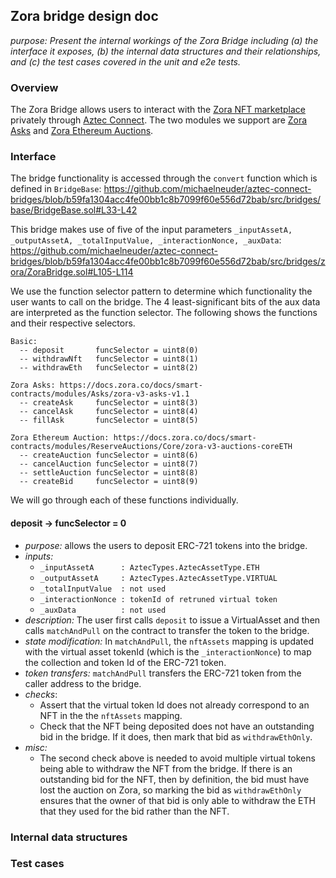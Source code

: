 ## Zora bridge design doc

_purpose: Present the internal workings of the Zora Bridge including (a) the interface it exposes, (b) the internal data structures and
their relationships, and (c) the test cases covered in the unit and e2e tests._

### Overview 

The Zora Bridge allows users to interact with the [Zora NFT marketplace](https://zora.co/) privately through [Aztec Connect](https://aztec.network/connect/).
The two modules we support are [Zora Asks](https://docs.zora.co/docs/smart-contracts/modules/Asks/zora-v3-asks-v1.1) and [Zora Ethereum Auctions](https://docs.zora.co/docs/smart-contracts/modules/ReserveAuctions/Core/zora-v3-auctions-coreETH).

### Interface

The bridge functionality is accessed through the `convert` function which is defined in `BridgeBase`: https://github.com/michaelneuder/aztec-connect-bridges/blob/b59fa1304acc4fe00bb1c8b7099f60e556d72bab/src/bridges/base/BridgeBase.sol#L33-L42

This bridge makes use of five of the input parameters `_inputAssetA, _outputAssetA, _totalInputValue, _interactionNonce, _auxData`: https://github.com/michaelneuder/aztec-connect-bridges/blob/b59fa1304acc4fe00bb1c8b7099f60e556d72bab/src/bridges/zora/ZoraBridge.sol#L105-L114

We use the function selector pattern to determine which functionality the user wants to call on the bridge. The 4 least-significant bits of the 
aux data are interpreted as the function selector. The following shows the functions and their respective selectors.

```
Basic:
  -- deposit       funcSelector = uint8(0)
  -- withdrawNft   funcSelector = uint8(1)
  -- withdrawEth   funcSelector = uint8(2)

Zora Asks: https://docs.zora.co/docs/smart-contracts/modules/Asks/zora-v3-asks-v1.1
  -- createAsk     funcSelector = uint8(3)
  -- cancelAsk     funcSelector = uint8(4)
  -- fillAsk       funcSelector = uint8(5)

Zora Ethereum Auction: https://docs.zora.co/docs/smart-contracts/modules/ReserveAuctions/Core/zora-v3-auctions-coreETH
  -- createAuction funcSelector = uint8(6)
  -- cancelAuction funcSelector = uint8(7)
  -- settleAuction funcSelector = uint8(8)
  -- createBid     funcSelector = uint8(9)
```

We will go through each of these functions individually. 

#### deposit -> funcSelector = 0

- _purpose:_ allows the users to deposit ERC-721 tokens into the bridge. 
- _inputs:_ 
  - `_inputAssetA      : AztecTypes.AztecAssetType.ETH`
  - `_outputAssetA     : AztecTypes.AztecAssetType.VIRTUAL`
  - `_totalInputValue  : not used`
  - `_interactionNonce : tokenId of retruned virtual token`
  - `_auxData          : not used`
- _description:_ The user first calls `deposit` to issue a VirtualAsset and then calls `matchAndPull` on the contract to transfer the token to the bridge. 
- _state modification:_ In `matchAndPull`, the `nftAssets` mapping is updated with the virtual asset tokenId (which is the `_interactionNonce`) to map the 
collection and token Id of the ERC-721 token.
- _token transfers:_ `matchAndPull` transfers the ERC-721 token from the caller address to the bridge.
- _checks_: 
  - Assert that the virtual token Id does not already correspond to an NFT in the the `nftAssets` mapping.
  - Check that the NFT being deposited does not have an outstanding bid in the bridge. If it does, then mark that bid as `withdrawEthOnly`.
- _misc:_
  - The second check above is needed to avoid multiple virtual tokens being able to withdraw the NFT from the bridge. If there is an outstanding bid for the NFT, then by definition, the bid must have lost the auction on Zora, so marking the bid as `withdrawEthOnly` ensures that the owner of that bid is only able to withdraw the ETH that they used for the bid rather than the NFT.

### Internal data structures

### Test cases
